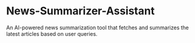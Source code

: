 # News-Summarizer-Assistant
An AI-powered news summarization tool that fetches and summarizes the latest articles based on user queries.

